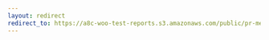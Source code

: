 ```yaml
---
layout: redirect
redirect_to: https://a8c-woo-test-reports.s3.amazonaws.com/public/pr-merge/40742/e2e/index.html
---
```

